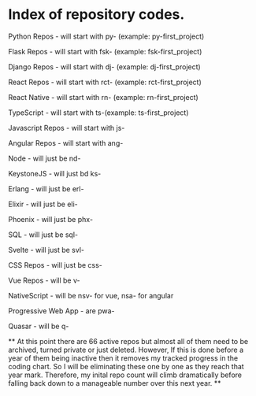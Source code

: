 # Index of repository codes.

Python Repos - will start with py- (example: py-first_project)

Flask Repos - will start with fsk- (example: fsk-first_project)

Django Repos - will start with dj- (example: dj-first_project)

React Repos - will start with rct- (example: rct-first_project)

React Native - will start with rn- (example: rn-first_project)

TypeScript - will start with ts-(example: ts-first_project)

Javascript Repos - will start with js-

Angular Repos - will start with ang-

Node - will just be nd-

KeystoneJS - will just bd ks-

Erlang - will just be erl-

Elixir - will just be eli-

Phoenix - will just be phx-

SQL - will just be sql-

Svelte - will just be svl-

CSS Repos - will just be css-

Vue Repos - will be v-

NativeScript - will be nsv- for vue, nsa- for angular

Progressive Web App - are pwa-

Quasar - will be q- 


** At this point there are 66 active repos but almost all of them need to be archived, turned private or just deleted. However, If this is done before a year of them being inactive then it removes my tracked progress in the coding chart. So I will be eliminating these one by one as they reach that year mark. Therefore, my inital repo count will climb dramatically before falling back down to a manageable number over this next year. **


